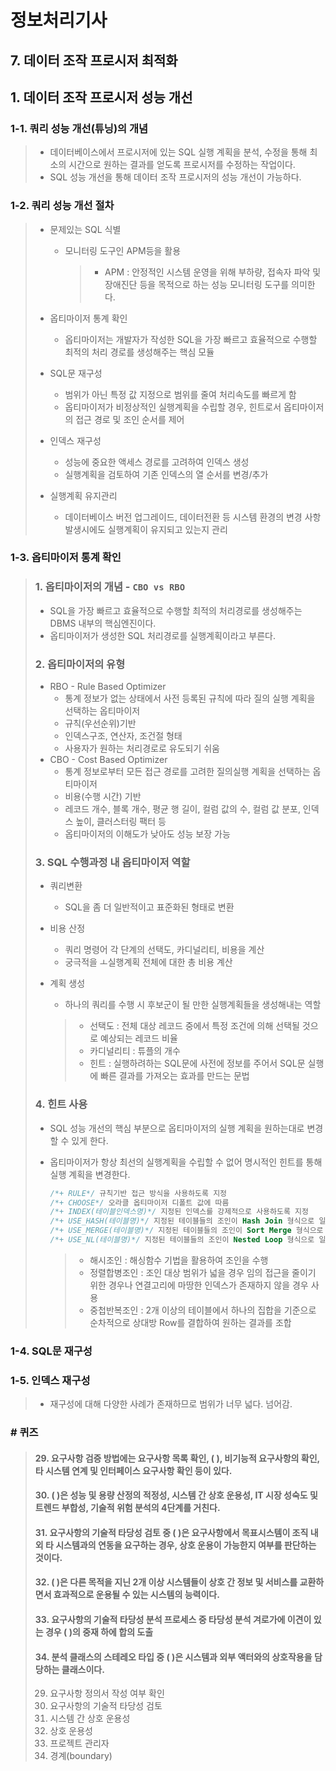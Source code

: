 # 정보처리기사

## 7. 데이터 조작 프로시저 최적화

## 1. 데이터 조작 프로시저 성능 개선

### 1-1. 쿼리 성능 개선(튜닝)의 개념

> - 데이터베이스에서 프로시저에 있는 SQL 실행 계획을 분석, 수정을 통해 최소의 시간으로 원하는 결과를 얻도록 프로시저를 수정하는 작업이다.
>- SQL 성능 개선을 통해 데이터 조작 프로시저의 성능 개선이 가능하다.

### 1-2. 쿼리 성능 개선 절차

> - 문제있는 SQL 식별
>
>   - 모니터링 도구인 APM등을 활용
>
>     > - APM : 안정적인 시스템 운영을 위해 부하량, 접속자 파악 및 장애진단 등을 목적으로 하는 성능 모니터링 도구를 의미한다.
>
> - 옵티마이저 통계 확인
>
>   - 옵티마이저는 개발자가 작성한 SQL을 가장 빠르고 효율적으로 수행할 최적의 처리 경로를 생성해주는 핵심 모듈
>
> - SQL문 재구성
>
>   - 범위가 아닌 특정 값 지정으로 범위를 줄여 처리속도를 빠르게 함
>   - 옵티마이저가 비정상적인 실행계획을 수립할 경우, 힌트로서 옵티마이저의 접근 경로 및 조인 순서를 제어
>
> - 인덱스 재구성
>
>   - 성능에 중요한 액세스 경로를 고려하여 인덱스 생성
>   - 실행계획을 검토하여 기존 인덱스의 열 순서를 변경/추가
>
> - 실행계획 유지관리
>
>   - 데이터베이스 버전 업그레이드, 데이터전환 등 시스템 환경의 변경 사항 발생시에도 실행계획이 유지되고 있는지 관리

### 1-3. 옵티마이저 통계 확인

> ### 1. 옵티마이저의 개념 - `CBO vs RBO`
>
> - SQL을 가장 빠르고 효율적으로 수행할 최적의 처리경로를 생성해주는 DBMS 내부의 핵심엔진이다.
> - 옵티마이저가 생성한 SQL 처리경로를 실행계획이라고 부른다.
>
> ### 2. 옵티마이저의 유형
>
> - RBO - Rule Based Optimizer
>   - 통계 정보가 없는 상태에서 사전 등록된 규칙에 따라 질의 실행 계획을 선택하는 옵티마이저
>   - 규칙(우선순위)기반
>   - 인덱스구조, 연산자, 조건절 형태
>   - 사용자가 원하는 처리경로로 유도되기 쉬움
> - CBO - Cost Based Optimizer
>   - 통계 정보로부터 모든 접근 경로를 고려한 질의실행 계획을 선택하는 옵티마이저
>   - 비용(수행 시간) 기반
>   - 레코드 개수, 블록 개수, 평균 행 길이, 컬럼 값의 수, 컬럼 값 분포, 인덱스 높이, 클러스터링 팩터 등
>   - 옵티마이저의 이해도가 낮아도 성능 보장 가능
>
> ### 3. SQL 수행과정 내 옵티마이저 역할
>
> - 쿼리변환
>
>   - SQL을 좀 더 일반적이고 표준화된 형태로 변환
>
> - 비용 산정
>
>   - 쿼리 명령어 각 단계의 선택도, 카디널리티, 비용을 계산
>   - 궁극적을 ㅗ실행계획 전체에 대한 총 비용 계산
>
> - 계획 생성
>
>   - 하나의 쿼리를 수행 시 후보군이 될 만한 실행계획들을 생성해내는 역할
>
>   > - 선택도 : 전체 대상 레코드 중에서 특정 조건에 의해 선택될 것으로 예상되는 레코드 비율
>   > - 카디널리티 : 튜플의 개수
>   > - 힌트 : 실행하려하는 SQL문에 사전에 정보를 주어서 SQL문 실행에 빠른 결과를 가져오는 효과를 만드는 문법
>
> ### 4. 힌트 사용
>
> - SQL 성능 개선의 핵심 부분으로 옵티마이저의 실행 계획을 원하는대로 변경할 수 있게 한다.
>
> - 옵티마이저가 항상 최선의 실행계획을 수립할 수 없어 명시적인 힌트를 통해 실행 계획을 변경한다.
>
>   ```SQL
>   /*+ RULE*/ 규칙기반 접근 방식을 사용하도록 지정
>   /*+ CHOOSE*/ 오라클 옵티마이저 디폴트 값에 따름
>   /*+ INDEX(테이블인덱스명)*/ 지정된 인덱스를 강제적으로 사용하도록 지정
>   /*+ USE_HASH(테이블명)*/ 지정된 테이블들의 조인이 Hash Join 형식으로 일어나도록 유도
>   /*+ USE_MERGE(테이블명)*/ 지정된 테이블들의 조인이 Sort Merge 형식으로 일어나도록 유도
>   /*+ USE_NL(테이블명)*/ 지정된 테이블들의 조인이 Nested Loop 형식으로 일어나도록 유도
>   
>   ```
>
>   > - 해시조인 : 해싱함수 기법을 활용하여 조인을 수행
>   > - 정렬합병조인 : 조인 대상 범위가 넓을 경우 임의 접근을 줄이기 위한 경우나 연결고리에 마땅한 인덱스가 존재하지 않을 경우 사용
>   > - 중첩반복조인 : 2개 이상의 테이블에서 하나의 집합을 기준으로 순차적으로 상대방 Row를 결합하여 원하는 결과를 조합

### 1-4. SQL문 재구성

### 1-5. 인덱스 재구성

> - 재구성에 대해 다양한 사례가 존재하므로 범위가 너무 넓다. 넘어감.

### # 퀴즈

> #### 29. 요구사항 검증 방법에는 요구사항 목록 확인, (	), 비기능적 요구사항의 확인, 타 시스템 연계 및 인터페이스 요구사항 확인 등이 있다.
>
> #### 30. (	)은 성능 및 용량 산정의 적정성, 시스템 간 상호 운용성, IT 시장 성숙도 및 트렌드 부합성, 기술적 위험 분석의 4단계를 거친다.
>
> #### 31. 요구사항의 기술적 타당성 검토 중 (	)은 요구사항에서 목표시스템이 조직 내외 타 시스템과의 연동을 요구하는 경우, 상호 운용이 가능한지 여부를 판단하는 것이다.
>
> #### 32. (	)은 다른 목적을 지닌 2개 이상 시스템들이 상호 간 정보 및 서비스를 교환하면서 효과적으로 운용될 수 있는 시스템의 능력이다.
>
> #### 33. 요구사항의 기술적 타당성 분석 프로세스 중 타당성 분석 겨로가에 이견이 있는 경우 (	)의 중재 하에 합의 도출
>
> #### 34. 분석 클래스의 스테레오 타입 중 (	)은 시스템과 외부 액터와의 상호작용을 담당하는 클래스이다.
>
> 29. 요구사항 정의서 작성 여부 확인
>30. 요구사항의 기술적 타당성 검토
> 31. 시스템 간 상호 운용성
>32. 상호 운용성
> 33. 프로젝트 관리자
>34. 경계(boundary)